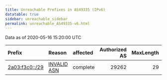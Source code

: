 ```yaml
---
title: Unreachable Prefixes in AS49335 (IPv6)
datatable: true
sidebar: unreachable_sidebar
permalink: unreachable_AS49335-v6.html
---
```


Data as of 2020-05-16 15:20:00 UTC


<div class="datatable-begin"></div>

| Prefix                                                 | Reason                                                                                                | affected   |   Authorized AS |   MaxLength | Anchor                                         |   unreachable /48s |
|:-------------------------------------------------------|:------------------------------------------------------------------------------------------------------|:-----------|----------------:|------------:|:-----------------------------------------------|-------------------:|
| [2a03:f3c0::/29](https://stat.ripe.net/2a03:f3c0::/29) | [INVALID ASN](https://rpki-validator.ripe.net/announcement-preview?asn=AS49335&prefix=2a03:f3c0::/29) | complete   |           29262 |          29 | [RIPE](unreachable_RIPE_NCC_RPKI_Root-v6.html) |             524288 |

<div class="datatable-end"></div>
